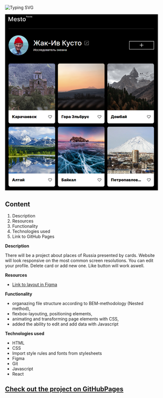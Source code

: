 ![Typing SVG](https://readme-typing-svg.demolab.com?font=Fira+Code&weight=600&size=30&duration=3000&pause=50&color=498EF7&multiline=true&width=600&height=120&lines=%22Mesto%22+Project.;The+webite+with+cards+of+places;Where+you+can+add+your+own+one.)

<p align="center"><img  src="./src/images/project.png" width=1000px hight=500px></p>

## **Сontent**

1. Description
2. Resources
3. Functionality
4. Technologies used
5. Link to GitHub Pages

**Description**

There will be a project about places of Russia presented by cards.
Website will look responsive on the most common screen resolutions.
You can edit your profile. Delete card or add new one. Like button will work aswell.

**Resources**

- [Link to layout in Figma](https://www.figma.com/file/2cn9N9jSkmxD84oJik7xL7/JavaScript.-Sprint-4?node-id=0-1)

**Functionality**

- organazing file structure according to BEM-methodology (Nested method),
- flexbox-layouting, positioning elements,
- animating and transforming page elements with CSS,
- added the ability to edit and add data with Javascript

**Technologies used**

- HTML
- CSS
- Import style rules and fonts from stylesheets
- Figma
- Git
- Javascript
- React

## [Check out the project on GitHubPages](https://freddymutant.github.io/mesto/)
